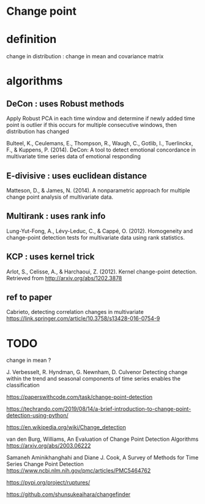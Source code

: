 
# Change point

# definition

change in distribution : change in mean and covariance matrix

# algorithms

## DeCon : uses Robust methods

Apply Robust PCA in each time window and determine if newly added time point is outlier
if this occurs for multiple consecutive windows, then distribution has changed

Bulteel, K., Ceulemans, E., Thompson, R., Waugh, C., Gotlib, I., Tuerlinckx, F., & Kuppens, P. (2014). DeCon: A tool to detect emotional concordance in multivariate time series data of emotional responding

## E-divisive : uses euclidean distance

Matteson, D., & James, N. (2014). A nonparametric approach for multiple change point analysis of multivariate data. 

## Multirank : uses rank info

Lung-Yut-Fong, A., Lévy-Leduc, C., & Cappé, O. (2012). Homogeneity and change-point detection tests for multivariate data using rank statistics.

## KCP : uses kernel trick

Arlot, S., Celisse, A., & Harchaoui, Z. (2012). Kernel change-point detection. Retrieved from http://arxiv.org/abs/1202.3878


## ref to paper
 
Cabrieto, detecting correlation changes in multivariate
https://link.springer.com/article/10.3758/s13428-016-0754-9

# TODO

change in mean ?

J. Verbesselt, R. Hyndman, G. Newnham, D. Culvenor 
Detecting change within the trend and seasonal components of time series enables the classification 

https://paperswithcode.com/task/change-point-detection

https://techrando.com/2019/08/14/a-brief-introduction-to-change-point-detection-using-python/

https://en.wikipedia.org/wiki/Change_detection

van den Burg, Williams, An Evaluation of Change Point Detection Algorithms
https://arxiv.org/abs/2003.06222

Samaneh Aminikhanghahi and Diane J. Cook, A Survey of Methods for Time Series Change Point Detection
https://www.ncbi.nlm.nih.gov/pmc/articles/PMC5464762

https://pypi.org/project/ruptures/

https://github.com/shunsukeaihara/changefinder
